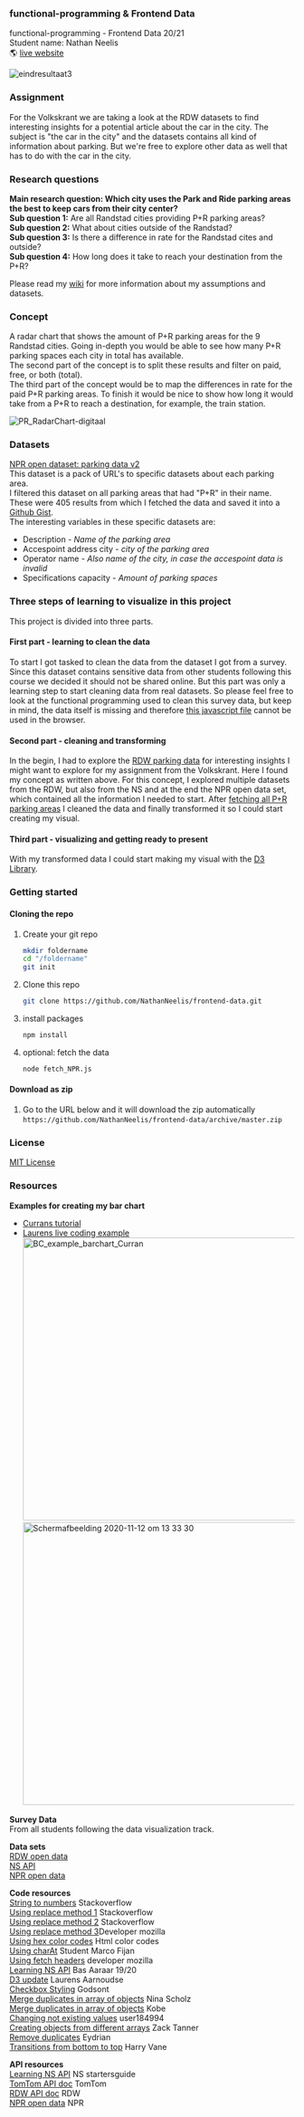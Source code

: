 ### functional-programming & Frontend Data
functional-programming - Frontend Data 20/21  
Student name: Nathan Neelis  
:earth_americas: [live website](https://nathanneelis.github.io/frontend-data/index.html)

![eindresultaat3](https://user-images.githubusercontent.com/55492381/98954775-70576180-24fe-11eb-842d-d29f06e66d6a.gif)

### Assignment
For the Volkskrant we are taking a look at the RDW datasets to find interesting insights for a potential article about the car in the city. The subject is "the car in the city" and the datasets contains all kind of information about parking. But we're free to explore other data as well that has to do with the car in the city.  

### Research questions
**Main research question: Which city uses the Park and Ride parking areas the best to keep cars from their city center?**   
**Sub question 1:** Are all Randstad cities providing P+R parking areas?  
**Sub question 2:** What about cities outside of the Randstad?  
**Sub question 3:** Is there a difference in rate for the Randstad cites and outside?  
**Sub question 4:** How long does it take to reach your destination from the P+R?
  
Please read my [wiki](https://github.com/NathanNeelis/frontend-data/wiki/concept) for more information about my assumptions and datasets.

### Concept
A radar chart that shows the amount of P+R parking areas for the 9 Randstad cities. 
Going in-depth you would be able to see how many P+R parking spaces each city in total has available.  
The second part of the concept is to split these results and filter on paid, free, or both (total).  
The third part of the concept would be to map the differences in rate for the paid P+R parking areas.
To finish it would be nice to show how long it would take from a P+R to reach a destination, for example, the train station.  

![PR_RadarChart-digitaal](https://user-images.githubusercontent.com/55492381/98220139-2b578c00-1f4e-11eb-8a87-c259ca875acc.jpg)  


### Datasets
[NPR open dataset: parking data v2](https://npropendata.rdw.nl/parkingdata/v2/)  
This dataset is a pack of URL's to specific datasets about each parking area.  
I filtered this dataset on all parking areas that had "P+R" in their name.  
These were 405 results from which I fetched the data and saved it into a [Github Gist](https://gist.githubusercontent.com/NathanNeelis/b28e16c0433b12da6bc716b276901ae9/raw/402754fa45924af802d06c5672043153bb990d5b/NPR_park_and_ride).  
The interesting variables in these specific datasets are:  
* Description - _Name of the parking area_    
* Accespoint address city - _city of the parking area_  
* Operator name - _Also name of the city, in case the accespoint data is invalid_  
* Specifications capacity - _Amount of parking spaces_  


### Three steps of learning to visualize in this project
This project is divided into three parts.  
  
#### First part - learning to clean the data
To start I got tasked to clean the data from the dataset I got from a survey. Since this dataset contains sensitive data from other students following this course we decided it should not be shared online. But this part was only a learning step to start cleaning data from real datasets. So please feel free to look at the functional programming used to clean this survey data, but keep in mind, the data itself is missing and therefore [this javascript file](https://github.com/NathanNeelis/frontend-data/blob/master/js/surveyData_script.js) cannot be used in the browser.
  
#### Second part - cleaning and transforming  
In the begin, I had to explore the [RDW parking data](https://opendata.rdw.nl/browse?category=Parkeren) for interesting insights I might want to explore for my assignment from the Volkskrant. Here I found my concept as written above. For this concept, I explored multiple datasets from the RDW, but also from the NS and at the end the NPR open data set, which contained all the information I needed to start.
After [fetching all P+R parking areas](https://github.com/NathanNeelis/frontend-data/blob/master/fetch_NPR.js) I cleaned the data and finally transformed it so I could start creating my visual.

#### Third part - visualizing and getting ready to present
With my transformed data I could start making my visual with the [D3 Library](https://github.com/d3/d3).  

### Getting started

#### Cloning the repo
1. Create your git repo  
    ```bash
    mkdir foldername  
    cd "/foldername"  
    git init  
    ```  

2. Clone this repo  
    ```bash
    git clone https://github.com/NathanNeelis/frontend-data.git
    ```   

3. install packages  
    ```bash
    npm install
    ```  

4. optional: fetch the data  
    ```bash
    node fetch_NPR.js
    ```  

#### Download as zip
1. Go to the URL below and it will download the zip automatically  
    ```https://github.com/NathanNeelis/frontend-data/archive/master.zip```

### License
[MIT License](https://github.com/NathanNeelis/frontend-data/blob/master/LICENSE)   

### Resources
**Examples for creating my bar chart**  
* [Currans tutorial](https://vizhub.com/curran/a44b38541b6e47a4afdd2dfe67a302c5)  
* [Laurens live coding example](https://vizhub.com/Razpudding/c2a9c9b4fde84816931c404951c79873)  
<img width="500" alt="BC_example_barchart_Curran" src="https://user-images.githubusercontent.com/55492381/98918264-b0522080-24cd-11eb-823c-ae7407e691bd.png"> <img width="500" alt="Schermafbeelding 2020-11-12 om 13 33 30" src="https://user-images.githubusercontent.com/55492381/98940695-a93a0b00-24eb-11eb-9f87-f7439f6b6b61.png">
  
**Survey Data**  
From all students following the data visualization track.   

**Data sets**   
[RDW open data](https://opendata.rdw.nl)  
[NS API](https://apiportal.ns.nl/)  
[NPR open data](https://npropendata.rdw.nl/parkingdata/v2/)  

**Code resources**  
[String to numbers](https://stackoverflow.com/questions/15677869/how-to-convert-a-string-of-numbers-to-an-array-of-numbers) Stackoverflow    
[Using replace method 1](https://stackoverflow.com/questions/953311/replace-string-in-javascript-array) Stackoverflow  
[Using replace method 2](https://stackoverflow.com/questions/7990879/how-to-combine-str-replace-expressions-in-javascript) Stackoverflow  
[Using replace method 3](https://developer.mozilla.org/en-US/docs/Web/JavaScript/Reference/Global_Objects/String/replace)Developer mozilla  
[Using hex color codes](https://htmlcolorcodes.com/color-names/) Html color codes  
[Using charAt](https://github.com/marcoFijan/functional-programming/blob/12ac7c24a5239bbb07b15b4d18ad67857d87895d/EnqueteData/index.js#L64-L69) Student Marco Fijan  
[Using fetch headers](https://developer.mozilla.org/en-US/docs/Web/API/Fetch_API/Using_Fetch) developer mozilla  
[Learning NS API](https://github.com/aaraar/web-app-from-scratch-1920/blob/188a235e690a3e0963b1eac0907f89bcbd2827a8/src/Api.ts#L61-L81) Bas Aaraar 19/20   
[D3 update](https://vizhub.com/Razpudding/c2a9c9b4fde84816931c404951c79873) Laurens Aarnoudse  
[Checkbox Styling](https://github.com/Godsont/Custom-Checkbox) Godsont  
[Merge duplicates in array of objects](https://stackoverflow.com/questions/38294781/how-to-merge-duplicates-in-an-array-of-objects-and-sum-a-specific-property) Nina Scholz  
[Merge duplicates in array of objects](https://stackoverflow.com/questions/60036060/combine-object-array-if-same-key-value-in-javascript) Kobe  
[Changing not existing values](https://stackoverflow.com/questions/47870887/how-to-fill-in-missing-keys-in-an-array-of-objects) user184994  
[Creating objects from different arrays](https://stackoverflow.com/questions/40539591/how-to-create-an-array-of-objects-from-multiple-arrays) Zack Tanner  
[Remove duplicates](https://stackoverflow.com/questions/2218999/remove-duplicates-from-an-array-of-objects-in-javascript) Eydrian  
[Transitions from bottom to top](https://stackoverflow.com/questions/36126004/height-transitions-go-from-top-down-rather-than-from-bottom-up-in-d3) Harry Vane  

**API resources**  
[Learning NS API](https://apiportal.ns.nl/startersguide?_ga=2.32115260.384544656.1604054320-687691016.1603727685) NS startersguide  
[TomTom API doc](https://developer.tomtom.com/on-street-parking) TomTom  
[RDW API doc](https://www.rdw.nl/over-rdw/dienstverlening/open-data/handleidingen) RDW  
[NPR open data](https://npropendata.rdw.nl/parkingdata/v2/) NPR  
